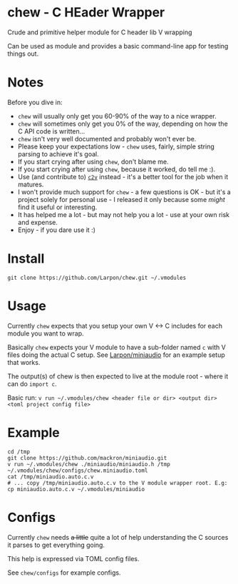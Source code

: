 # chew - C HEader Wrapper

Crude and primitive helper module for C header lib V wrapping

Can be used as module and provides a basic command-line app for testing things out.

# Notes

Before you dive in:

* `chew` will usually only get you 60-90% of the way to a nice wrapper.
* `chew` will sometimes only get you 0% of the way, depending on how the C API code is written...
* `chew` isn't very well documented and probably won't ever be.
* Please keep your expectations low - `chew` uses, fairly, simple string parsing to achieve it's goal.
* If you start crying after using `chew`, don't blame me.
* If you start crying after using `chew`, because it worked, do tell me :).
* Use (and contribute to) [`c2v`](https://github.com/vlang/c2v) instead - it's a better tool for the job when it matures.
* I won't provide much support for `chew` - a few questions is OK - but it's a project
solely for personal use - I released it only because some *might* find it useful or interesting.
* It has helped me a lot - but may not help you a lot - use at your own risk and expense.
* Enjoy - if you dare use it :)

# Install

`git clone https://github.com/Larpon/chew.git ~/.vmodules`

# Usage

Currently `chew` expects that you setup your own V <-> C includes for each module you want to wrap.

Basically `chew` expects your V module to have a sub-folder named `c` with V files doing the actual C setup.
See [Larpon/miniaudio](https://github.com/Larpon/miniaudio/blob/master/c/miniaudio.c.v) for an example setup that works.

The output(s) of chew is then expected to live at the module root - where it can do `import c`.

Basic run:
`v run ~/.vmodules/chew <header file or dir> <output dir> <toml project config file>`

# Example

```
cd /tmp
git clone https://github.com/mackron/miniaudio.git
v run ~/.vmodules/chew ./miniaudio/miniaudio.h /tmp ~/.vmodules/chew/configs/chew.miniaudio.toml
cat /tmp/miniaudio.auto.c.v
# ... copy /tmp/miniaudio.auto.c.v to the V module wrapper root. E.g: cp miniaudio.auto.c.v ~/.vmodules/miniaudio
```

# Configs

Currently `chew` needs ~~a little~~ quite a lot of help understanding the C sources it parses to get everything going.

This help is expressed via TOML config files.

See `chew/configs` for example configs.
